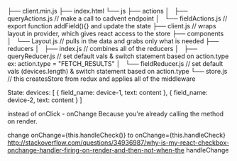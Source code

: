 ├── client.min.js
├── index.html
└── js
    ├── actions
    │   ├── queryActions.js // make a call to cadvent endpoint
    │   └── fieldActions.js // export function addField(){} and update the state
    ├── client.js           // wraps layout in provider, which gives react access to the store
    ├── components
    │   └── Layout.js       // pulls in the data and grabs only what is needed
    ├── reducers
    │   ├── index.js        // combines all of the reducers
    │   ├── queryReducer.js // set default vals & switch statement based on action.type ex: action.type = "FETCH_RESULTS"
    │   └── fieldReducer.js // set default vals (devices.length) & switch statement based on action.type
    └── store.js            // this createsStore from redux and applies all of the middleware

State:
devices: [
  {
    field_name: device-1,
    text: content
  },
  {
    field_name: device-2,
    text: content
  }
]

instead of onClick - onChange
  Because you're already calling the method on render.

  change onChange={this.handleCheck()} to onChange={this.handleCheck}
  http://stackoverflow.com/questions/34936987/why-is-my-react-checkbox-onchange-handler-firing-on-render-and-then-not-when-the
handleChange
